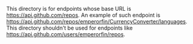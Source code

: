 [//]: # "@Author: Francis Nwokelo (emperorfin)"
[//]: # "@Date: Thursday 24th October, 2024."

This directory is for endpoints whose base URL is https://api.github.com/repos. An example of such 
endpoint is https://api.github.com/repos/emperorfin/CurrencyConverter/languages. This directory shouldn't 
be used for endpoints like https://api.github.com/users/emperorfin/repos.